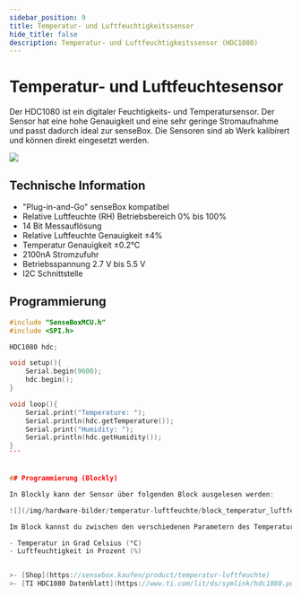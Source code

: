 ```yaml
---
sidebar_position: 9
title: Temperatur- und Luftfeuchtigkeitssensor
hide_title: false
description: Temperatur- und Luftfeuchtigkeitssensor (HDC1080)
---
```


# Temperatur- und Luftfeuchtesensor 

Der HDC1080 ist ein digitaler Feuchtigkeits- und Temperatursensor. Der Sensor hat eine hohe Genauigkeit und eine sehr geringe Stromaufnahme und passt dadurch ideal zur senseBox. Die Sensoren sind ab Werk kalibirert und können direkt eingesetzt werden.


![](/img/hardware-bilder/temperatur-luftfeuchte/sensor_temperatur_luftfeuchte.png)

## Technische Information

* "Plug-in-and-Go" senseBox kompatibel
* Relative Luftfeuchte (RH) Betriebsbereich 0% bis 100%
* 14 Bit Messauflösung
* Relative Luftfeuchte Genauigkeit ±4%
* Temperatur Genauigkeit ±0.2°C
* 2100nA Stromzufuhr
* Betriebsspannung 2.7 V bis 5.5 V
* I2C Schnittstelle


## Programmierung

````c++
#include "SenseBoxMCU.h"
#include <SPI.h>

HDC1080 hdc;

void setup(){
    Serial.begin(9600);
    hdc.begin();
}

void loop(){
    Serial.print("Temperature: ");
    Serial.println(hdc.getTemperature());
    Serial.print("Humidity: ");
    Serial.println(hdc.getHumidity());
}
```


## Programmierung (Blockly)

In Blockly kann der Sensor über folgenden Block ausgelesen werden:

![](/img/hardware-bilder/temperatur-luftfeuchte/block_temperatur_luftfeuchte.svg)

Im Block kannst du zwischen den verschiedenen Parametern des Temperatur und Luftfeuchtigkeitsensor auswählen:

- Temperatur in Grad Celsius (°C)
- Luftfeuchtigkeit in Prozent (%)


>- [Shop](https://sensebox.kaufen/product/temperatur-luftfeuchte)
>- [TI HDC1080 Datenblatt](https://www.ti.com/lit/ds/symlink/hdc1080.pdf)
